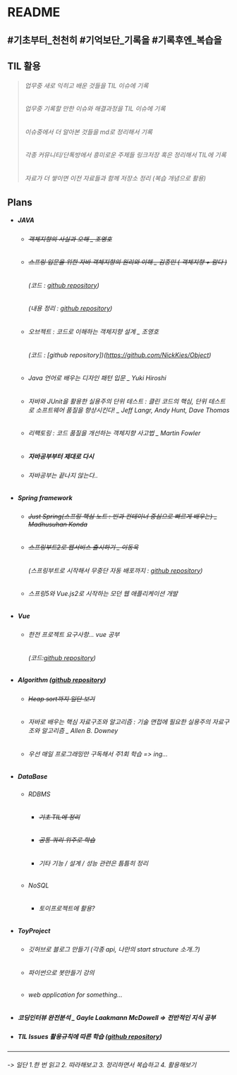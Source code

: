 # README

## #기초부터_천천히 #기억보단_기록을 #기록후엔_복습을



## TIL 활용

> ###### 업무중 새로 익히고 배운 것들을 TIL 이슈에 기록
>
> ###### 업무중 기록할 만한 이슈와 해결과정을 TIL 이슈에 기록
>
> ###### 이슈중에서 더 알아본 것들을 md로 정리해서 기록
>
> ###### 각종 커뮤니티/단톡방에서 흥미로운 주제들 링크저장 혹은 정리해서 TIL에 기록
>
> ###### 자료가 더 쌓이면 이전 자료들과 함께 저장소 정리 (복습 개념으로 활용)  



## Plans

- ##### JAVA

  - ###### ~~객체지향의 사실과 오해 _ 조영호~~ 

  - ###### ~~스프링 입문을 위한 자바 객체지향의 원리와 이해 _ 김종민  ( 객체지향 + 람다 )~~

    ###### 		(코드 : [github repository](https://github.com/NickKies/OopInSpring))

    ###### 	(내용 정리 : [github repository](https://github.com/NickKies/TIL/tree/master/OopInSpring))

  - ###### 오브젝트 : 코드로 이해하는 객체지향 설계  _ 조영호

    ###### (코드 : [github repository])(https://github.com/NickKies/Object)

  - ###### Java 언어로 배우는 디자인 패턴 입문 _ Yuki Hiroshi

  - ###### 자바와 JUnit을 활용한 실용주의 단위 테스트  : 클린 코드의 핵심, 단위 테스트로 소프트웨어 품질을 향상시킨다! _ Jeff Langr, Andy Hunt, Dave Thomas 

  - ###### 리팩토링 : 코드 품질을 개선하는 객체지향 사고법 _ Martin Fowler

  - ##### 자바공부부터 제대로 다시  

  - ###### 자바공부는 끝나지 않는다.. 

  

- ##### Spring framework

  - ###### ~~Just Spring(스프링 핵심 노트 : 빈과 컨테이너 중심으로 빠르게 배우는) _ Madhusuhan Konda~~

  - ###### ~~스프링부트2로 웹서비스 출시하기 _ 이동욱~~ 

    ###### 		(스프링부트로 시작해서 무중단 자동 배포까지 : [github repository](https://github.com/NickKies/springboot2-webservice))

  - ###### 스프링5와 Vue.js2로 시작하는 모던 웹 애플리케이션 개발

  

- ##### Vue

  - ###### 한전 프로젝트 요구사항... vue 공부

    ###### (코드:[github repository](https://github.com/NickKies/vue))

  

- ##### Algorithm    ([github repository](https://github.com/NickKies/Algorithm))

  - ###### ~~Heap sort까지 일단 보기~~

  - ###### 자바로 배우는 핵심 자료구조와 알고리즘 : 기술 면접에 필요한 실용주의 자료구조와 알고리즘 _ Allen B. Downey

  - ###### 우선 매일 프로그래밍만 구독해서 주1회 학습 => ing...

  

- ##### DataBase

  - ###### RDBMS 

    - ###### ~~기초 TIL에 정리~~

    - ###### ~~공통 쿼리 위주로 학습~~

    - ###### 기타 기능 / 설계 / 성능 관련은 틈틈히 정리 

  - ###### NoSQL

    - ###### 토이프로젝트에 활용?

  

- ##### ToyProject

  - ###### 깃허브로 블로그 만들기 (각종 api, 나만의 start structure 소개..?)

  - ###### 파이썬으로 봇만들기 강의 

  - ###### web application for something... 

  

- ##### 코딩인터뷰 완전분석 _ Gayle Laakmann McDowell  => 전반적인 지식 공부

- ##### TIL Issues 활용규칙에 따른 학습  ([github repository](https://github.com/NickKies/TIL))

  

  

---





######  -> 일단 1.한 번 읽고 2. 따라해보고 3. 정리하면서 복습하고 4. 활용해보기



